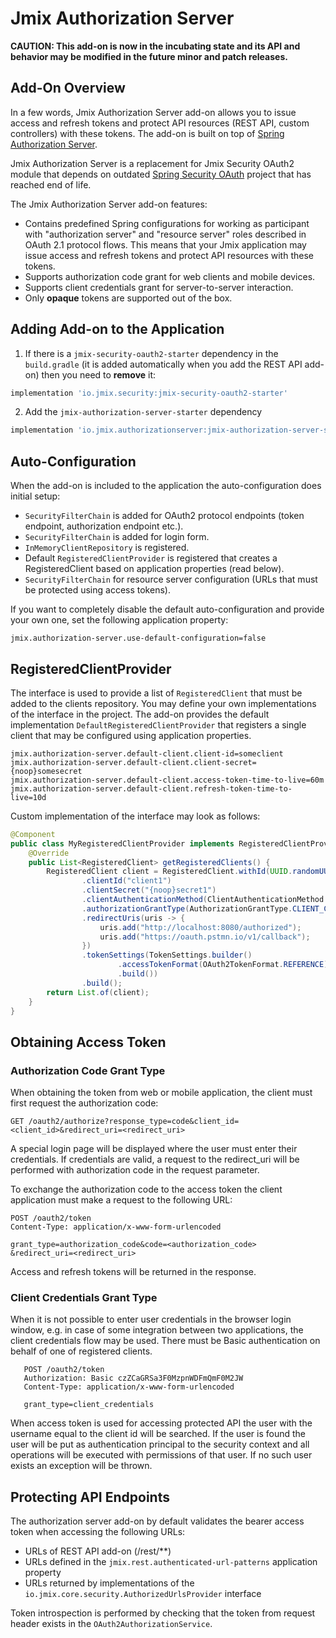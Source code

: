 # Jmix Authorization Server

**CAUTION: This add-on is now in the incubating state and its API and behavior may be modified in the future minor and patch releases.**

## Add-On Overview

In a few words, Jmix Authorization Server add-on allows you to issue access and refresh tokens and protect API resources (REST API, custom controllers) with these tokens.  The add-on is built on top of [Spring Authorization Server](https://spring.io/projects/spring-authorization-server). 

Jmix Authorization Server is a replacement for Jmix Security OAuth2 module that depends on outdated [Spring Security OAuth](https://spring.io/projects/spring-security-oauth) project that has reached end of life.

The Jmix Authorization Server add-on features:

* Contains predefined Spring configurations for working as participant with "authorization server" and "resource server" roles described in OAuth 2.1 protocol flows. This means that your Jmix application may issue access and refresh tokens and protect API resources with these tokens.
* Supports authorization code grant for web clients and mobile devices.
* Supports client credentials grant for server-to-server interaction.
* Only **opaque** tokens are supported out of the box.

## Adding Add-on to the Application

1. If there is a `jmix-security-oauth2-starter` dependency in the `build.gradle` (it is added automatically when you add the REST API add-on) then you need to **remove** it:
```groovy
implementation 'io.jmix.security:jmix-security-oauth2-starter'
```

2. Add the `jmix-authorization-server-starter` dependency
```groovy
implementation 'io.jmix.authorizationserver:jmix-authorization-server-starter'
```

## Auto-Configuration

When the add-on is included to the application the auto-configuration does initial setup:

* `SecurityFilterChain` is added for OAuth2 protocol endpoints (token endpoint, authorization endpoint etc.). 
* `SecurityFilterChain` is added for login form.
* `InMemoryClientRepository` is registered.
* Default `RegisteredClientProvider` is registered that creates a RegisteredClient based on application properties (read below).
* `SecurityFilterChain` for resource server configuration (URLs that must be protected using access tokens).

If you want to completely disable the default auto-configuration and provide your own one, set the following application property:

```properties
jmix.authorization-server.use-default-configuration=false
```

## RegisteredClientProvider

The interface is used to provide a list of `RegisteredClient` that must be added to the clients repository. You may define your own implementations of the interface in the project. The add-on provides the default implementation `DefaultRegisteredClientProvider` that registers a single client that may be configured using application properties.

```properties
jmix.authorization-server.default-client.client-id=someclient
jmix.authorization-server.default-client.client-secret={noop}somesecret
jmix.authorization-server.default-client.access-token-time-to-live=60m
jmix.authorization-server.default-client.refresh-token-time-to-live=10d
```

Custom implementation of the interface may look as follows:

```java
@Component
public class MyRegisteredClientProvider implements RegisteredClientProvider {
    @Override
    public List<RegisteredClient> getRegisteredClients() {
        RegisteredClient client = RegisteredClient.withId(UUID.randomUUID().toString())
                .clientId("client1")
                .clientSecret("{noop}secret1")
                .clientAuthenticationMethod(ClientAuthenticationMethod.CLIENT_SECRET_BASIC)
                .authorizationGrantType(AuthorizationGrantType.CLIENT_CREDENTIALS)
                .redirectUris(uris -> {
                    uris.add("http://localhost:8080/authorized");
                    uris.add("https://oauth.pstmn.io/v1/callback");
                })
                .tokenSettings(TokenSettings.builder()
                        .accessTokenFormat(OAuth2TokenFormat.REFERENCE)
                        .build())
                .build();
        return List.of(client);
    }
}
```

## Obtaining Access Token

### Authorization Code Grant Type

When obtaining the token from web or mobile application, the client must first request the authorization code:

```
GET /oauth2/authorize?response_type=code&client_id=<client_id>&redirect_uri=<redirect_uri>
```

A special login page will be displayed where the user must enter their credentials. If credentials are valid, a request to
the redirect_uri will be performed with authorization code in the request parameter.

To exchange the authorization code to the access token the client application must make a request to the following URL:

```
POST /oauth2/token
Content-Type: application/x-www-form-urlencoded

grant_type=authorization_code&code=<authorization_code>
&redirect_uri=<redirect_uri>
```

Access and refresh tokens will be returned in the response.

### Client Credentials Grant Type

When it is not possible to enter user credentials in the browser login window, e.g. in case of some integration between 
two applications, the client credentials flow may be used. There must be Basic authentication on behalf of one of registered clients. 

```
   POST /oauth2/token
   Authorization: Basic czZCaGRSa3F0MzpnWDFmQmF0M2JW
   Content-Type: application/x-www-form-urlencoded

   grant_type=client_credentials
```

When access token is used for accessing protected API the user with the username equal to the client id will be searched. If the user is found the user will be put as authentication principal to the security context and all operations will be executed with permissions of that user. If no such user exists an exception will be thrown. 

## Protecting API Endpoints 

The authorization server add-on by default validates the bearer access token when accessing the following URLs:

* URLs of REST API add-on (/rest/**)
* URLs defined in the `jmix.rest.authenticated-url-patterns` application property
* URLs returned by implementations of the `io.jmix.core.security.AuthorizedUrlsProvider` interface

Token introspection is performed by checking that the token from request header exists in the `OAuth2AuthorizationService`.